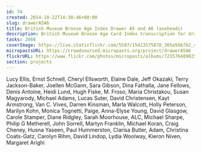 ```yaml
---
id: 74
created: 2014-10-22T14:30:46+00:00
slug: drawerA5A6
title: British Museum Bronze Age Index Drawer A5 and A6 (axeheads)
description: British Museum Bronze Age Card Index transcription for drawer A5 and A6 (axeheads).
tasks: 2668
coverImage: https://live.staticflickr.com/5597/15413575878_365a5667b2_c.jpg
micropastsURL: https://crowdsourced.micropasts.org/project/drawerA5A6
flickrURL: https://www.flickr.com/photos/micropasts/albums/72157648902512141
section: projects
---
```

Lucy Ellis, Ernst Schnell, Cheryl Ellsworth, Elaine Dale, Jeff Okazaki, Terry Jackson-Baker, Joellen McGann, Sara Gibson, Dina Fathalla, Jane Fellows, Denis Antoine, Heidi Lund, Hugh Fiske, M. Froso, Maria Christakou, Susan Magyarody, Michael Adams, Lucas Suter, David Christensen, Kayt Armstrong, Van C. Vives, Darren Kinsman, Marla Walcott, Holly Peterson, Marilyn Kohn, Monica Tognetti, Paige, Anna-Elyse Young, David Glasgow, Carole Stamper, Diane Ridgley, Sarah Moorhouse, ALC, Michael Sharpe, Philip G Metherell, John Sorrell, Martyn Franklin, Michael Koran, Craig Cheney, Husna Yaseen, Paul Hummerston, Clarisa Butler, Adam, Christina Coats-Gatz, Carolyn Rihm, David Lindop, Lydia Woolway, Kieron Niven, Margaret Arighi
